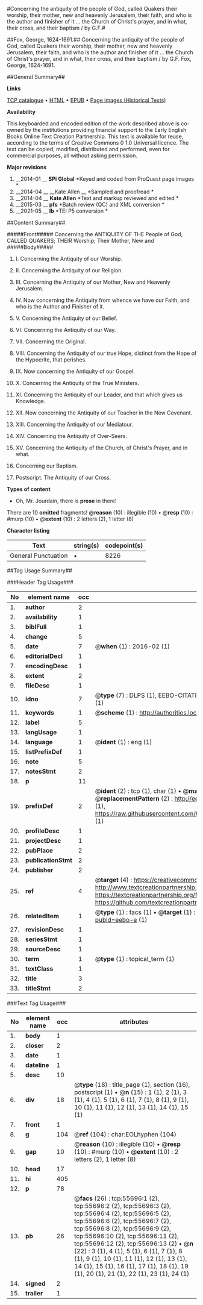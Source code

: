 #Concerning the antiquity of the people of God, called Quakers their worship, their mother, new and heavenly Jerusalem, their faith, and who is the author and finisher of it ... the Church of Christ's prayer, and in what, their cross, and their baptism / by G.F.#

##Fox, George, 1624-1691.##
Concerning the antiquity of the people of God, called Quakers their worship, their mother, new and heavenly Jerusalem, their faith, and who is the author and finisher of it ... the Church of Christ's prayer, and in what, their cross, and their baptism / by G.F.
Fox, George, 1624-1691.

##General Summary##

**Links**

[TCP catalogue](http://www.ota.ox.ac.uk/tcp/)  • 
[HTML](http://tei.it.ox.ac.uk/tcp/Texts-HTML/free/A40/A40147.html)  • 
[EPUB](http://tei.it.ox.ac.uk/tcp/Texts-EPUB/free/A40/A40147.epub) • 
[Page images (Historical Texts)](https://historicaltexts.jisc.ac.uk/eebo-12182132e)

**Availability**

This keyboarded and encoded edition of the work described above is co-owned by the
    institutions providing financial support to the Early English Books Online Text Creation
    Partnership. This text is available for reuse, according to the terms of  Creative Commons 0 1.0 Universal
    licence. The text can be copied, modified, distributed and performed, even for commercial
    purposes, all without asking permission.

**Major revisions**

1. __2014-01 __ __SPi Global__ *Keyed and coded from ProQuest page images *
1. __2014-04 __ __Kate Allen __ *Sampled and proofread *
1. __2014-04 __ __Kate Allen__ *Text and markup reviewed and edited *
1. __2015-03 __ __pfs__ *Batch review (QC) and XML conversion *
1. __2021-05 __ __lb__ *TEI P5 conversion *

##Content Summary##

#####Front#####
Concerning the ANTIQUITY OF THE People of God, CALLED QUAKERS; THEIR Worship; Their Mother, New and 
#####Body#####

1. I. Concerning the Antiquity of our Worship.

1. II. Concerning the Antiquity of our Religion.

1. III. Concerning the Antiquity of our Mother, New and Heavenly Jerusalem.

1. IV. Now concerning the Antiquity from whence we have our Faith, and who is the Author and Finisher of it.

1. V. Concerning the Antiquity of our Belief.

1. VI. Concerning the Antiquity of our Way.

1. VII. Concerning the Original.

1. VIII. Concerning the Antiquity of our true Hope, distinct from the Hope of the Hypocrite, that perishes.

1. IX. Now concerning the Antiquity of our Gospel.

1. X. Concerning the Antiquity of the True Ministers.

1. XI. Concerning the Antiquity of our Leader, and that which gives us Knowledge.

1. XII. Now concerning the Antiquity of our Teacher in the New Covenant.

1. XIII. Concerning the Antiquity of our Mediatour.

1. XIV. Concerning the Antiquity of Over-Seers.

1. XV. Concerning the Antiquity of the Church, of Christ's Prayer, and in what.

1. Concerning our Baptism.

1. Postscript. The Antiquity of our Cross.

**Types of content**

  * Oh, Mr. Jourdain, there is **prose** in there!

There are 10 **omitted** fragments! 
 @__reason__ (10) : illegible (10)  •  @__resp__ (10) : #murp (10)  •  @__extent__ (10) : 2 letters (2), 1 letter (8)

**Character listing**


|Text|string(s)|codepoint(s)|
|---|---|---|
|General Punctuation|•|8226|

##Tag Usage Summary##

###Header Tag Usage###

|No|element name|occ|attributes|
|---|---|---|---|
|1.|__author__|2||
|2.|__availability__|1||
|3.|__biblFull__|1||
|4.|__change__|5||
|5.|__date__|7| @__when__ (1) : 2016-02 (1)|
|6.|__editorialDecl__|1||
|7.|__encodingDesc__|1||
|8.|__extent__|2||
|9.|__fileDesc__|1||
|10.|__idno__|7| @__type__ (7) : DLPS (1), EEBO-CITATION (1), VID (1), EEBO-PROQUEST (1), STC (2), OCLC (1)|
|11.|__keywords__|1| @__scheme__ (1) : http://authorities.loc.gov/ (1)|
|12.|__label__|5||
|13.|__langUsage__|1||
|14.|__language__|1| @__ident__ (1) : eng (1)|
|15.|__listPrefixDef__|1||
|16.|__note__|5||
|17.|__notesStmt__|2||
|18.|__p__|11||
|19.|__prefixDef__|2| @__ident__ (2) : tcp (1), char (1)  •  @__matchPattern__ (2) : ([0-9\-]+):([0-9IVX]+) (1), (.+) (1)  •  @__replacementPattern__ (2) : http://eebo.chadwyck.com/downloadtiff?vid=$1&page=$2 (1), https://raw.githubusercontent.com/textcreationpartnership/Texts/master/tcpchars.xml#$1 (1)|
|20.|__profileDesc__|1||
|21.|__projectDesc__|1||
|22.|__pubPlace__|2||
|23.|__publicationStmt__|2||
|24.|__publisher__|2||
|25.|__ref__|4| @__target__ (4) : https://creativecommons.org/publicdomain/zero/1.0/ (1), http://www.textcreationpartnership.org/docs/. (1), https://textcreationpartnership.org/faq/#faq05 (1), https://github.com/textcreationpartnership (1)|
|26.|__relatedItem__|1| @__type__ (1) : facs (1)  •  @__target__ (1) : https://data.historicaltexts.jisc.ac.uk/view?pubId=eebo-e (1)|
|27.|__revisionDesc__|1||
|28.|__seriesStmt__|1||
|29.|__sourceDesc__|1||
|30.|__term__|1| @__type__ (1) : topical_term (1)|
|31.|__textClass__|1||
|32.|__title__|3||
|33.|__titleStmt__|2||


###Text Tag Usage###

|No|element name|occ|attributes|
|---|---|---|---|
|1.|__body__|1||
|2.|__closer__|2||
|3.|__date__|1||
|4.|__dateline__|1||
|5.|__desc__|10||
|6.|__div__|18| @__type__ (18) : title_page (1), section (16), postscript (1)  •  @__n__ (15) : 1 (1), 2 (1), 3 (1), 4 (1), 5 (1), 6 (1), 7 (1), 8 (1), 9 (1), 10 (1), 11 (1), 12 (1), 13 (1), 14 (1), 15 (1)|
|7.|__front__|1||
|8.|__g__|104| @__ref__ (104) : char:EOLhyphen (104)|
|9.|__gap__|10| @__reason__ (10) : illegible (10)  •  @__resp__ (10) : #murp (10)  •  @__extent__ (10) : 2 letters (2), 1 letter (8)|
|10.|__head__|17||
|11.|__hi__|405||
|12.|__p__|78||
|13.|__pb__|26| @__facs__ (26) : tcp:55696:1 (2), tcp:55696:2 (2), tcp:55696:3 (2), tcp:55696:4 (2), tcp:55696:5 (2), tcp:55696:6 (2), tcp:55696:7 (2), tcp:55696:8 (2), tcp:55696:9 (2), tcp:55696:10 (2), tcp:55696:11 (2), tcp:55696:12 (2), tcp:55696:13 (2)  •  @__n__ (22) : 3 (1), 4 (1), 5 (1), 6 (1), 7 (1), 8 (1), 9 (1), 10 (1), 11 (1), 12 (1), 13 (1), 14 (1), 15 (1), 16 (1), 17 (1), 18 (1), 19 (1), 20 (1), 21 (1), 22 (1), 23 (1), 24 (1)|
|14.|__signed__|2||
|15.|__trailer__|1||
